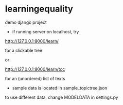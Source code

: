 learningequality
================

demo django project


- if running server on localhost, try

http://127.0.0.1:8000/learn/

for a clickable tree

or

http://127.0.0.1:8000/learn/toc

for an (unordered) list of texts


- sample data is located in sample_topictree.json

to use different data, change MODELDATA in settings.py


